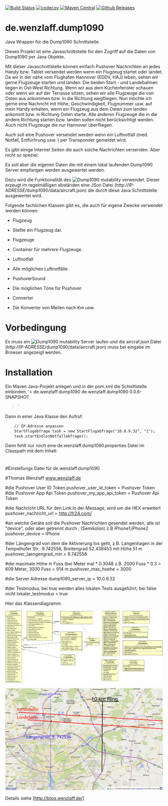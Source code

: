 [![Build Status](https://travis-ci.org/IT-Berater/de.wenzlaff.dump1090.svg?branch=master)](https://travis-ci.org/IT-Berater/de.wenzlaff.dump1090) 
[![codecov](https://codecov.io/gh/IT-Berater/de.wenzlaff.dump1090/branch/master/graph/badge.svg)](https://codecov.io/gh/IT-Berater/de.wenzlaff.dump1090) 
[![Maven Central](https://maven-badges.herokuapp.com/maven-central/de.wenzlaff.dump1090/de.wenzlaff.dump1090/badge.svg)](https://maven-badges.herokuapp.com/maven-central/de.wenzlaff.dump1090/de.wenzlaff.dump1090)
[![Github Releases](https://img.shields.io/github/downloads/atom/atom/latest/total.svg)](https://github.com/IT-Berater/de.wenzlaff.dump1090)


# de.wenzlaff.dump1090

Java Wrapper für die Dump1090 Schnittstelle.

Dieses Projekt ist eine Javaschnittstelle für den Zugriff auf die Daten von Dump1090 per Java Objekte.


Mit dieser Javaschnittstelle können einfach Pushover Nachrichten an jedes Handy bzw. Tablet versendet werden wenn ein Flugzeug startet oder landet. Da wir in der nähe vom Flughafen Hannover (EDDV, HAJ) leben, sehen wir gerne Flugzeuge starten und landen. Die beiden Start.- und Landebahnen liegen in Ost-West Richtung. Wenn wir aus dem Küchenfenster schauen oder wenn wir auf der Terrasse sitzen, sehen wir alle Flugzeuge die von Osten aus ankommen bzw. in die Richtung wegfliegen. Nun möchte ich gerne eine Nachricht mit Höhe, Geschwindigkeit, Flugnummer usw. auf mein Handy erhalten, wenn ein Flugzeug aus dem Osten zum landen ankommt bzw. in Richtung Osten starte. Alle anderen Flugzeuge die in die andere Richtung starten bzw. landen sollen nicht berücksichtigt werden. Auch nicht Flugzeuge die nur Hannover überfliegen.

Auch soll eine Pushover versendet werden wenn ein Luftnotfall (med. Notfall, Entfürhrung usw. ) per Transponder gemeldet wird.

Es gibt einige Internet Seiten die auch solche Nachrichten versenden. Aber nicht so speziel.

Es soll aber die eigenen Daten die mit einem lokal laufenden Dump1090 Server empfangen werden ausgewertet werden.

Dazu wird die Funktionalität des ![Dump1090 mutability](https://github.com/mutability/dump1090) verwendet. Dieser erzeugt im regelmäßigen abständen eine JSon Datei (http://IP-ADRESSE/dump1090/data/aircraft.json) die durch diese Java Schnittstelle ausgewertet wird.



Folgende fachlichen Klassen gibt es, die auch für eigene Zwecke verwendet werden können:

* Flugzeug
 * Stellte ein Flugzeug dar.

* Flugzeuge
 * Container für mehrere Flugzeuge.

* Luftnotfall
 * Alle möglichen Luftnotfälle.

* PushoverSound
 * Die möglichen Töne für Pushover.

* Converter
 * Die Konverter von Meilen nach Km usw.
 
 # Vorbedingung
 Es muss ein ![Dump1090 mutability](https://github.com/mutability/dump1090) Server laufen und die aircraf.json Datei (http://IP-ADRESSE/dump1090/data/aircraft.json) muss bei eingabe im Browser angezeigt werden.
 
 # Installation
 Ein Maven Java-Projekt anlegen und in der pom.xml die Schnittstelle einbinden:
 '<
  <dependencies>
  	<dependency>
  		<groupId>de.wenzlaff.dump1090</groupId>
  		<artifactId>de.wenzlaff.dump1090</artifactId>
  		<version>0.0.6-SNAPSHOT</version>
  	</dependency>
  </dependencies>
 >'
 
 Dann in einer Java Klasse den Aufruf:
 		
 	    // IP-Adresse anpassen
		StartFlugabfrage task = new StartFlugabfrage("10.0.9.32", "1");
		task.startEndlosNotfallabfrage();
		
Dann fehlt nur noch eine de.wenzlaff.dump1090.properties Datei im Classpath mit dem Inhalt:

#
#Einstellungs Datei für de.wenzlaff.dump1090

#Thomas Wenzlaff www.wenzlaff.de


#die Pushover User ID Token
pushover_user_id_token = Pushover Token
#die Pushover App Api Token
pushover_my_app_api_token = Pushover Api Token

#die Nachricht URL für den Link in der Message, wird um die HEX erweitert
pushover_nachricht_url = http://fr24.com/

#an welche Geräte soll die Pushover Nachrichten gesendet werden, alle ist "device", oder aber getrennt durch ; (Semikolon) z.B iPhone1;iPhone2
pushover_device = iPhone

#der Längengrad von dem die Aktivierung los geht, z.B. Langenhagen in der Tempelhofer Str.: 9.742556, Breitengrad 52.438453 mit Höhe 51 m
pushover_laengengrad_min = 9.742556

#die maximale Höhe in Fuss (bei Meter mal * 0.3048 z.B. 2000 Fuss * 0.3 = 609 Meter, 3000 Fuss = 914 m
pushover_max_hoehe = 3000

#die Server Adresse 
dump1090_server_ip = 10.0.9.32

#der Testmodus, bei true werden alles lokalen Tests ausgeführt, bei false nicht
lokaler_testmodus = true


 
 Hier das Klassendiagramm:
 
 ![Klassendiagramm](/bilder/Klassendiagramm.png)


![Langenhagen](/bilder/flughafen-eddv.png)


Details siehe [http://blog.wenzlaff.de/]
